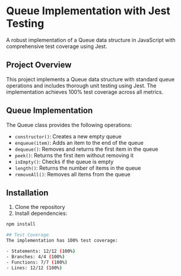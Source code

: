 # Queue Implementation with Jest Testing

A robust implementation of a Queue data structure in JavaScript with comprehensive test coverage using Jest.

## Project Overview

This project implements a Queue data structure with standard queue operations and includes thorough unit testing using Jest. The implementation achieves 100% test coverage across all metrics.

## Queue Implementation

The Queue class provides the following operations:

- `constructor()`: Creates a new empty queue
- `enqueue(item)`: Adds an item to the end of the queue
- `dequeue()`: Removes and returns the first item in the queue
- `peek()`: Returns the first item without removing it
- `isEmpty()`: Checks if the queue is empty
- `length()`: Returns the number of items in the queue
- `removeAll()`: Removes all items from the queue

## Installation

1. Clone the repository
2. Install dependencies:
```bash
npm install

## Test Coverage
The implementation has 100% test coverage:

- Statements: 12/12 (100%)
- Branches: 4/4 (100%)
- Functions: 7/7 (100%)
- Lines: 12/12 (100%)